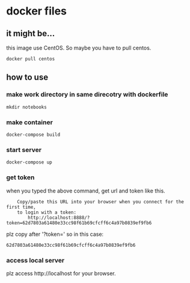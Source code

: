 # docker files
## it might be...
this image use CentOS. So maybe you have to pull centos.
```
docker pull centos
```

## how to use

### make work directory in same direcotry with dockerfile
```
mkdir notebooks
```

### make container
```
docker-compose build
```

### start server
```
docker-compose up
```

### get token
when you typed the above command, get url and token like this.

```
    Copy/paste this URL into your browser when you connect for the first time,
    to login with a token:
        http://localhost:8888/?token=62d7803a61480e33cc98f61b69cfcff6c4a97b0839ef9fb6
```

plz copy after '?token=' so in this case:

```
62d7803a61480e33cc98f61b69cfcff6c4a97b0839ef9fb6
```

### access local server
plz access http://localhost for your browser.
